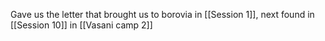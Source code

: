 Gave us the letter that brought us to borovia in [[Session 1]], next found in [[Session 10]] in [[Vasani camp 2]] 